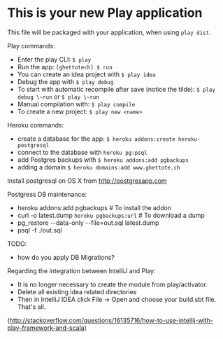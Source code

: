 This is your new Play application
=====================================

This file will be packaged with your application, when using `play dist`.

Play commands:

* Enter the play CLI: `$ play`
* Run the app: `[ghettotech] $ run`
* You can create an idea project with  `$ play idea`
* Debug the app with `$ play debug`
* To start with automatic recompile after save (notice the tilde): `$ play debug \~run` or `$ play \~run`
* Manual compilation with: `$ play compile`
* To create a new project: `$ play new <name>`


Heroku commands:

* create a database for the app: `$ heroku addons:create heroku-postgresql`
* connect to the database with `heroku pg:psql`
* add Postgres backups with `$ heroku addons:add pgbackups`
* adding a domain `$ heroku domains:add www.ghettote.ch`

Install postgresql on OS X from http://postgresapp.com

Postgress DB maintenance:

* heroku addons:add pgbackups # To install the addon
* curl -o latest.dump `heroku pgbackups:url` # To download a dump
* pg_restore --data-only --file=out.sql latest.dump
* psql -f ./out.sql


TODO:

* how do you apply DB Migrations?



Regarding the integration between IntelliJ and Play:

* It is no longer necessary to create the module from play/activator.
* Delete all existing idea related directories
* Then in IntelliJ IDEA click File -> Open and choose your build.sbt file. That's all.

(http://stackoverflow.com/questions/16135716/how-to-use-intellij-with-play-framework-and-scala)